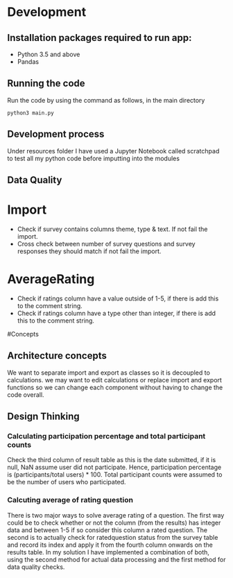 # Development
## Installation packages required to run app:
* Python 3.5 and above
* Pandas 

## Running the code
Run the code by using the command as follows, in the main directory
```
python3 main.py
```

## Development process
Under resources folder I have used a Jupyter Notebook called scratchpad to test all my python code before imputting into the modules

## Data Quality
# Import
* Check if survey contains columns theme, type & text. If not fail the import.
* Cross check between number of survey questions and survey responses they should match if not fail the import.
# AverageRating
* Check if ratings column have a value outside of 1-5, if there is add this to the comment string.
* Check if ratings column have a type other than integer, if there is add this to the comment string.

#Concepts
## Architecture concepts
We want to separate import and export as classes so it is decoupled to calculations. we may want to edit calculations or replace import and export functions so we can change each component without having to change the code overall.

## Design Thinking
### Calculating participation percentage and total participant counts
Check the third column of result table as this is the date submitted, if it is null, NaN assume user did not participate. Hence, participation percentage is (participants/total users) * 100. Total participant counts were assumed to be the number of users who participated.

### Calcuting average of rating question
There is two major ways to solve average rating of a question. The first way could be to check whether or not the column (from the results) has integer data and between 1-5 if so consider this column a rated question. The second is to actually check for ratedquestion status from the survey table and record its index and apply it from the fourth column onwards on the results table. In my solution I have implemented a combination of both, using the second method for actual data processing and the first method for data quality checks. 


